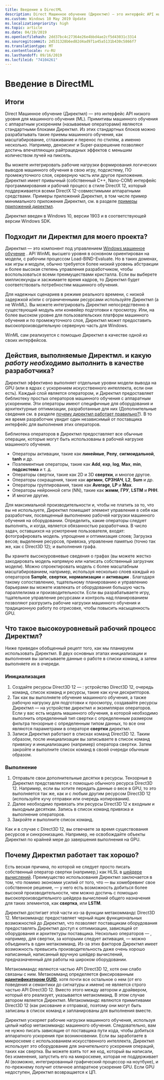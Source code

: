 ```yaml
---
title: Введение в DirectML
description: Direct Машинное обучение (Директмл) — это интерфейс API низкого уровня для машинного обучения (ML).
ms.custom: Windows 10 May 2019 Update
ms.localizationpriority: high
ms.topic: article
ms.date: 04/19/2019
ms.openlocfilehash: 2dd37bc4c27364e26e4bbd4ae2cf5d43031c3314
ms.sourcegitcommit: 2d531328b6ed82d4ad971a45a5131b430c5866f7
ms.translationtype: MT
ms.contentlocale: ru-RU
ms.lasthandoff: 09/16/2019
ms.locfileid: "74104261"
---
```

# <a name="introduction-to-directml"></a>Введение в DirectML

## <a name="summary"></a>Итоги

Direct Машинное обучение (Директмл) — это интерфейс API низкого уровня для машинного обучения (ML). Примитивы машинного обучения с аппаратным ускорением (называемые операторами) являются стандартными блоками Директмл. Из этих стандартных блоков можно разрабатывать такие приемы машинного обучения, как масштабирование, сглаживание и перенос по стилям, а именно несколько. Например, деноисинг и Super-разрешение позволяют достичь впечатляющих райтрацедных эффектов с меньшим количеством лучей на пиксель.

Вы можете интегрировать рабочие нагрузки формирования логических выводов машинного обучения в свою игру, подсистему, ПО промежуточного слоя, серверную часть или другое приложение. Директмл имеет привычный (собственный C++, Nano-COM) интерфейс программирования и рабочий процесс в стиле DirectX 12, который поддерживается всеми DirectX 12-совместимыми аппаратными средствами. Примеры приложений Директмл, в том числе пример минимального приложения Директмл, см. в разделе [примеры приложений директмл](dml-min-app.md).

Директмл введен в Windows 10, версии 1903 и в соответствующей версии Windows SDK.

## <a name="is-directml-appropriate-for-my-project"></a>Подходит ли Директмл для моего проекта?

Директмл — это компонент под управлением [Windows машинное обучение](/windows/ai) . API WinML высшего уровня в основном ориентирован на модели, с рабочим процессом Load-BIND-Evaluate. Но в таких доменах, как игры и модули, обычно требуется более низкий уровень абстракции и более высокая степень управления разработчиком, чтобы воспользоваться всеми преимуществами кристалла. Если вы выберете миллисекунды и засжимаете время кадров, то Директмл будет соответствовать потребностям машинного обучения.

Для надежных сценариев в режиме реального времени, с низкой задержкой и/или с ограниченными ресурсами используйте Директмл (а не WinML). Вы можете интегрировать Директмл непосредственно в существующий модуль или конвейер подготовки к просмотру. Или, на более высоком уровне для пользовательских платформ машинного обучения и по промежуточного слоя, Директмл может предоставить высокопроизводительную серверную часть для Windows.

WinML сам реализуется с помощью Директмл в качестве одной из своих интерфейсов.

## <a name="what-work-does-directml-do-and-what-work-must-i-do-as-the-developer"></a>Действия, выполняемые Директмл. и какую *работу необходимо выполнить* в качестве разработчика?

Директмл эффективно выполняет отдельные уровни модели вывода на GPU (или в ядрах с ускорением искусственного интеллекта, если они есть). Каждый слой является оператором, и Директмл предоставляет библиотеку простых операторов машинного обучения с аппаратным ускорением. Эти операторы имеют специфичные для оборудования и архитектурные оптимизации, разработанные для них (Дополнительные сведения см. в разделе [почему директмл работает правильно?](#why-does-directml-perform-so-well)). В то же время разработчик увидит один независимый от поставщика интерфейс для выполнения этих операторов.

Библиотека операторов в Директмл предоставляет все обычные операции, которые могут быть использованы в рабочей нагрузке машинного обучения.

- Операторы активации, такие как **линейные**, **Релу**, **сигмоидальной**, **tanh** и др.
- Поэлементные операторы, такие как **Add**, **exp**, **log**, **Max**, **min**, **подсистема** и т. д.
- Операторы свертки, такие как 2D и 3D **свертки**, и многое другое.
- Операторы сокращения, такие как **аргмин**, **СРЗНАЧ**, **L2**, **Sum** и др.
- Операторы группирования, такие как **Average**, **LP** и **Max**.
- Операторы нейронной сети (NN), такие как **жемм**, **ГРУ**, **LSTM** и **РНН**.
- И многие другие.

Для максимальной производительности и, чтобы не платить за то, что вы не используете, Директмл помещает элемент управления в себя как разработчик, посвященный выполнению рабочей нагрузки машинного обучения на оборудовании. Определить, какие операторы следует выполнять, и когда, является обязанностью разработчика. В число задач, оставшихся на усмотрение пользователя, входят: фотографировать модель. упрощение и оптимизация слоев; Загрузка весов; выделение ресурсов, привязка, управление памятью (точно так же, как с Direct3D 12); и выполнения графа.

Вы храните высокоуровневые сведения о графах (вы можете жестко закодировать модель напрямую или написать собственный загрузчик модели). Можно спроектировать модель с более масштабным масштабированием, например, используя несколько слоев каждый из операторов **Sample**, **свертки**, **нормализации** и **активации** . Благодаря такому сопоставлению, тщательному планированию и управлению барьерами вы можете извлекать от оборудования большую часть параллелизма и производительности. Если вы разрабатываете игру, тщательное управление ресурсами и контроль над планированием позволяют разгрузить рабочие нагрузки машинного обучения и традиционную работу по отрисовке, чтобы повысить насыщенность GPU.

## <a name="whats-the-high-level-directml-workflow"></a>Что такое высокоуровневый рабочий процесс Директмл?

Ниже приведен обобщенный рецепт того, как мы планируем использовать Директмл. В двух основных этапах инициализации и выполнения вы записываете данные о работе в списки команд, а затем выполняете их в очереди.

### <a name="initialization"></a>Инициализация

1. Создайте ресурсы Direct3D 12 &mdash; : устройство Direct3D 12, очередь команд, список команд и ресурсы, такие как кучи дескрипторов.
2. Так как вы выполняете обучение машинного обучения, а также рабочую нагрузку для подготовки к просмотру, создавайте ресурсы Директмл &mdash; на устройстве директмл и экземплярах операторов. Если у вас есть модель машинного обучения, в которой необходимо выполнить определенный тип свертки с определенным размером фильтра тензорные с определенным типом данных, то все они являются параметрами в операторе **свертки** директмл.
3. Записи Директмл работают в списках команд Direct3D 12. Таким образом, после инициализации вы записываете в список команд привязку и инициализацию (например) оператора свертки. Затем закройте и выполните список команд в своей очереди обычным образом.

### <a name="execution"></a>Выполнение

1. Отправьте свои дополнительные десятки в ресурсы. Тензорные в Директмл представляется с помощью обычного ресурса Direct3D 12. Например, если вы хотите передать данные о весе в GPU, то это выполняется так же, как и с любым другим ресурсом Direct3D 12 (используйте кучу отправки или очередь копирования).
2. Далее необходимо привязать эти ресурсы Direct3D 12 к входным и выходным десяткам. Запись в список команд привязка и выполнение операторов.
3. Закройте и выполните список команд.

Как и в случае с Direct3D 12, вы отвечаете за время существования ресурсов и синхронизацию. Например, не освобождайте объекты Директмл по крайней мере до завершения выполнения на GPU.

## <a name="why-does-directml-perform-so-well"></a>Почему Директмл работает так хорошо?

Есть веская причина, по которой не следует просто писать собственный оператор свертки (например,) как HLSL в [шейдере вычислений](/windows/desktop/direct3d12/pipelines-and-shaders-with-directx-12#direct3d-12-compute-pipeline). Преимущество использования Директмл заключается в том, что помимо экономии усилий от того, что &mdash; вы хомебревинг свое собственное решение, &mdash; у него есть возможность добиться более высокой производительности, чем можно достичь с помощью высокопроизводительного шейдера вычислений общего назначения для таких элементов, как **свертка**, или **LSTM**.

Директмл достигает этой части из-за функции метакоммандс Direct3D 12. Метакоммандс предоставляет черный ящик функциональных возможностей до Директмл, что позволяет поставщикам оборудования предоставлять Директмл доступ к оптимизации, зависящей от оборудования и архитектуры поставщика. Несколько операторов &mdash; , например, для свертки, за которыми следует активация, &mdash; можно объединить в один метакомманд.  Из-за этих факторов Директмл имеет возможность превысить производительность даже очень хорошо написанный, написанный вручную шейдер вычислений, предназначенный для работы на широком оборудовании.

Метакоммандс являются частью API Direct3D 12, хотя они слабо связаны с ним. Метакомманд определяется фиксированным [**идентификатором GUID**](/windows/win32/api/guiddef/ns-guiddef-guid), хотя почти все остальное о нем (от его поведения и семантики до сигнатуры и имени) не является строго частью API Direct3D 12. Вместо этого между автором и драйвером, который его реализует, указывается метакомманд. В этом случае автором является Директмл. Метакоммандс являются примитивами Direct3D 12 (как рисование и отправка), поэтому они могут быть записаны в список команд и запланированы для выполнения вместе.

Директмл ускоряет рабочие нагрузки машинного обучения, используя целый набор метакоммандс машинного обучения. Следовательно, вам не нужно писать зависящие от поставщика пути кода, чтобы добиться аппаратного ускорения при возникновении. Если вы заработаете в микросхеме с использованием искусственного интеллекта, Директмл использует это оборудование для значительного ускорения операций, таких как свертка. Вы можете взять тот же код, который вы написали, без изменения, запустить его на микросхеме, которая не поддерживает AI (возможно, интегрированный графический процессор на ноутбуке), и по-прежнему получит отличное аппаратное ускорение GPU. Если GPU недоступен, Директмл возвращается к ЦП.
